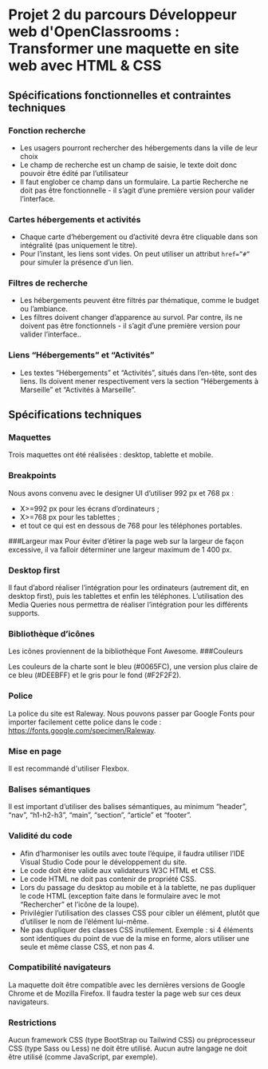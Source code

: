 # Projet 2 du parcours Développeur web d'OpenClassrooms : Transformer une maquette en site web avec HTML & CSS
 
## Spécifications fonctionnelles et contraintes techniques
 
### Fonction recherche 
 
* Les usagers pourront rechercher des hébergements dans la ville de leur choix
* Le champ de recherche est un champ de saisie, le texte doit donc pouvoir être édité par l’utilisateur
* Il faut englober ce champ dans un formulaire. La partie Recherche ne doit pas être fonctionnelle - il s’agit d’une première version pour valider l’interface.
 
### Cartes hébergements et activités

* Chaque carte d’hébergement ou d’activité devra être cliquable dans son intégralité (pas uniquement le titre).
* Pour l’instant, les liens sont vides. On peut utiliser un attribut `href=”#”` pour simuler la présence d’un lien.

### Filtres de recherche

* Les hébergements peuvent être filtrés par thématique, comme le budget ou l’ambiance.
* Les filtres doivent changer d’apparence au survol. Par contre, ils ne doivent pas être fonctionnels - il s’agit d’une première version pour valider l’interface..

### Liens “Hébergements” et “Activités”

* Les textes “Hébergements” et “Activités”, situés dans l’en-tête, sont des liens. Ils doivent mener respectivement vers la section “Hébergements à Marseille” et “Activités à Marseille”.

## Spécifications techniques

### Maquettes 

Trois maquettes ont été réalisées : desktop, tablette et mobile.

### Breakpoints
Nous avons convenu avec le designer UI d’utiliser 992 px et 768 px :
* X>=992 px pour les écrans d’ordinateurs ;
* X>=768 px pour les tablettes ;
* et tout ce qui est en dessous de 768 pour les téléphones portables.

###Largeur max 
Pour éviter d’étirer la page web sur la largeur de façon excessive, il va falloir déterminer une largeur maximum de 1 400 px.

### Desktop first

Il faut d’abord réaliser l’intégration pour les ordinateurs (autrement dit, en desktop first), puis les tablettes et enfin les téléphones. L’utilisation des Media Queries nous permettra de réaliser l’intégration pour les différents supports.

### Bibliothèque d’icônes 

Les icônes proviennent de la bibliothèque Font Awesome.
###Couleurs 

Les couleurs de la charte sont le bleu (#0065FC), une version plus claire de ce bleu (#DEEBFF) et le gris pour le fond (#F2F2F2).

### Police 

La police du site est Raleway. Nous pouvons passer par Google Fonts pour importer facilement cette police dans le code : https://fonts.google.com/specimen/Raleway.

### Mise en page 

Il est recommandé d'utiliser Flexbox.

### Balises sémantiques

Il est important d’utiliser des balises sémantiques, au minimum “header”, “nav”, “h1-h2-h3”, “main”, “section”, “article” et “footer”.

### Validité du code

* Afin d’harmoniser les outils avec toute l’équipe, il faudra utiliser l’IDE Visual Studio Code pour le développement du site.
* Le code doit être valide aux validateurs W3C HTML et CSS.
* Le code HTML ne doit pas contenir de propriété CSS.
* Lors du passage du desktop au mobile et à la tablette, ne pas dupliquer le code HTML (exception faite dans le formulaire avec le mot “Rechercher” et l’icône de la loupe).
* Privilégier l’utilisation des classes CSS pour cibler un élément, plutôt que d’utiliser le nom de l’élément lui-même.
* Ne pas dupliquer des classes CSS inutilement. Exemple : si 4 éléments sont identiques du point de vue de la mise en forme, alors utiliser une seule et même classe CSS, et non pas 4.

### Compatibilité navigateurs
La maquette doit être compatible avec les dernières versions de Google Chrome et de Mozilla Firefox. Il faudra tester la page web sur ces deux navigateurs.

### Restrictions

Aucun framework CSS (type BootStrap ou Tailwind CSS) ou préprocesseur CSS (type Sass ou Less) ne doit être utilisé.
Aucun autre langage ne doit être utilisé (comme JavaScript, par exemple).

